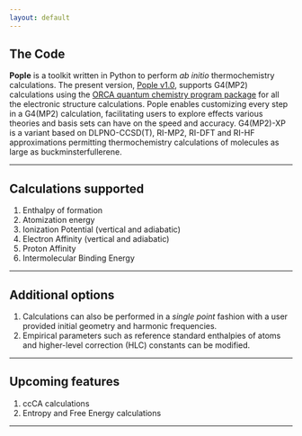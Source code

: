 ```yaml
---
layout: default
---
```


## The Code
**Pople** is a toolkit written in Python to perform _ab initio_ thermochemistry calculations. The present version, [Pople v1.0](https://github.com/moldis-group/Pople), supports G4(MP2) calculations using the [ORCA quantum chemistry program package](https://www.faccts.de/orca/) for all the electronic structure calculations. Pople enables customizing every step in a G4(MP2) calculation, facilitating users to explore effects various theories and basis sets can have on the speed and accuracy. G4(MP2)-XP is a variant based on DLPNO-CCSD(T), RI-MP2, RI-DFT and RI-HF approximations permitting thermochemistry calculations of molecules as large as buckminsterfullerene. 

* * *

## Calculations supported
1. Enthalpy of formation
2. Atomization energy 
3. Ionization Potential (vertical and adiabatic)
4. Electron Affinity (vertical and adiabatic)
5. Proton Affinity
6. Intermolecular Binding Energy

* * *

## Additional options
1. Calculations can also be performed in a _single point_ fashion with a user provided initial geometry and harmonic frequencies.
2. Empirical parameters such as reference standard enthalpies of atoms and higher-level correction (HLC) constants can be modified.
 
* * *

## Upcoming features
1. ccCA calculations
2. Entropy and Free Energy calculations
 
* * *
